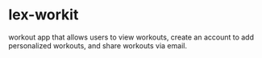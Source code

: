 # lex-workit
workout app that allows users to view workouts, create an account to add personalized workouts, and share workouts via email.
